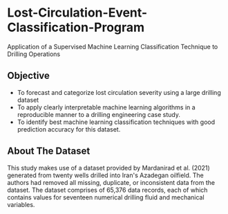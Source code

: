 # Lost-Circulation-Event-Classification-Program
Application of a Supervised Machine Learning Classification Technique to Drilling Operations 

## Objective

*   To forecast and categorize lost circulation severity using a large drilling dataset
*   To apply clearly interpretable machine learning algorithms in a reproducible manner to a drilling engineering case study.
*  To identify best machine learning classification techniques with good prediction accuracy for this dataset. 

## About The Dataset
This study makes use of a dataset provided by Mardanirad et al. (2021) generated from twenty wells drilled into Iran's Azadegan oilfield. The authors had removed all missing, duplicate, or inconsistent data from the dataset. 
The dataset comprises of 65,376 data records, each of which contains values for seventeen numerical drilling fluid and mechanical variables. 
